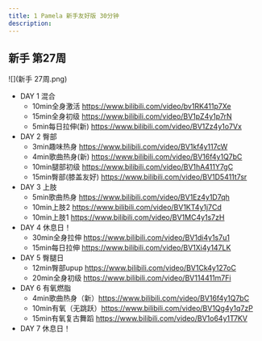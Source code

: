 ```yaml
---
title: 1 Pamela 新手友好版 30分钟
description: 
---
```


## 新手 第27周

![](新手 27周.png)

* DAY 1 混合
	* 10min全身激活 <https://www.bilibili.com/video/bv1RK411p7Xe>
	* 15min全身初级 <https://www.bilibili.com/video/BV1pZ4y1p7rN>
	* 5min每日拉伸(新) <https://www.bilibili.com/video/BV1Zz4y1o7Vx>
* DAY 2 臀部
	* 3min趣味热身 <https://www.bilibili.com/video/BV1kf4y117cW>
	* 4min歌曲热身(新) <https://www.bilibili.com/video/BV16f4y1Q7bC>
	* 10min腿部初级 <https://www.bilibili.com/video/BV1hA411Y7gC>
	* 15min臀部(膝盖友好) <https://www.bilibili.com/video/BV1D5411t7sr>
* DAY 3 上肢
	* 5min歌曲热身 <https://www.bilibili.com/video/BV1Ez4y1D7qh>
	* 10min上肢2 <https://www.bilibili.com/video/BV1KT4y1j7Cd>
	* 10min上肢1 <https://www.bilibili.com/video/BV1MC4y1s7zH>
* DAY 4 休息日！
	* 30min全身拉伸 <https://www.bilibili.com/video/BV1di4y1s7u1>
	* 15min每日拉伸 <https://www.bilibili.com/video/BV1Xi4y147LK>
* DAY 5 臀腿日
	* 12min臀部upup <https://www.bilibili.com/video/BV1Ck4y127oC>
	* 20min全身初级 <https://www.bilibili.com/video/BV114411m7Fi>
* DAY 6 有氧燃脂
	* 4min歌曲热身（新）<https://www.bilibili.com/video/BV16f4y1Q7bC>
	* 10min有氧（无跳跃）<https://www.bilibili.com/video/BV1Qg4y1q7zP>
	* 15min有氧复古舞蹈 <https://www.bilibili.com/video/BV1o64y1T7KV>
* DAY 7 休息日！